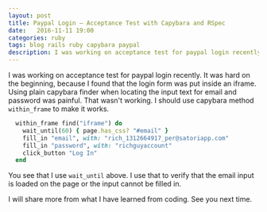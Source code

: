 ```yaml
---
layout: post
title: Paypal Login — Acceptance Test with Capybara and RSpec
date:   2016-11-11 19:00
categories: ruby
tags: blog rails ruby capybara paypal
description: I was working on acceptance test for paypal login recently. It was hard on the beginning, because I found that the login form was put inside an iframe. Using plain capybara finder when locating the input text for email and password was painful. That wasn't working. I should use capybara method `within_iframe` to make it works.
---
```


I was working on acceptance test for paypal login recently. It was hard on the beginning, because I found that the login form was put inside an iframe. Using plain capybara finder when locating the input text for email and password was painful. That wasn't working. I should use capybara method `within_frame` to make it works.

```Ruby
  within_frame find("iframe") do
    wait_until(60) { page.has_css? "#email" }
    fill_in "email", with: "rich_1312664917_per@satoriapp.com"
    fill_in "password", with: "richguyaccount"
    click_button "Log In"
  end
```

You see that I use `wait_until` above. I use that to verify that the email input is loaded on the page or the input cannot be filled in.

I will share more from what I have learned from coding. See you next time.

